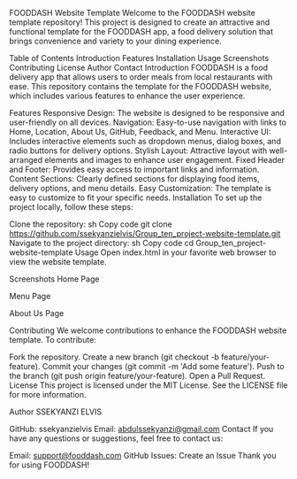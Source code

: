 FOODDASH Website Template
Welcome to the FOODDASH website template repository! This project is designed to create an attractive and functional template for the FOODDASH app, a food delivery solution that brings convenience and variety to your dining experience.

Table of Contents
Introduction
Features
Installation
Usage
Screenshots
Contributing
License
Author
Contact
Introduction
FOODDASH is a food delivery app that allows users to order meals from local restaurants with ease. This repository contains the template for the FOODDASH website, which includes various features to enhance the user experience.

Features
Responsive Design: The website is designed to be responsive and user-friendly on all devices.
Navigation: Easy-to-use navigation with links to Home, Location, About Us, GitHub, Feedback, and Menu.
Interactive UI: Includes interactive elements such as dropdown menus, dialog boxes, and radio buttons for delivery options.
Stylish Layout: Attractive layout with well-arranged elements and images to enhance user engagement.
Fixed Header and Footer: Provides easy access to important links and information.
Content Sections: Clearly defined sections for displaying food items, delivery options, and menu details.
Easy Customization: The template is easy to customize to fit your specific needs.
Installation
To set up the project locally, follow these steps:

Clone the repository:
sh
Copy code
git clone https://github.com/ssekyanzielvis/Group_ten_project-website-template.git
Navigate to the project directory:
sh
Copy code
cd Group_ten_project-website-template
Usage
Open index.html in your favorite web browser to view the website template.

Screenshots
Home Page

Menu Page

About Us Page

Contributing
We welcome contributions to enhance the FOODDASH website template. To contribute:

Fork the repository.
Create a new branch (git checkout -b feature/your-feature).
Commit your changes (git commit -m 'Add some feature').
Push to the branch (git push origin feature/your-feature).
Open a Pull Request.
License
This project is licensed under the MIT License. See the LICENSE file for more information.

Author
SSEKYANZI ELVIS

GitHub: ssekyanzielvis
Email: abdulssekyanzi@gmail.com
Contact
If you have any questions or suggestions, feel free to contact us:

Email: support@fooddash.com
GitHub Issues: Create an Issue
Thank you for using FOODDASH!
